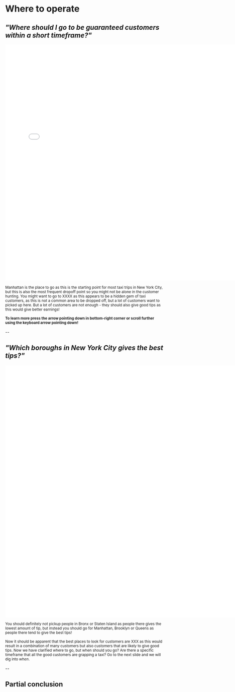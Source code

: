 # Where to operate 

 
 ## *"Where should I go to be guaranteed customers within a short timeframe?"*
  <iframe src="images/frontpage_plot.html"
          sandbox="allow-same-origin allow-scripts"
          width="750"
          height="750"
          scrolling="no"
          seamless="seamless"
          frameborder="0"></iframe>

<sub>Manhattan is the place to go as this is the starting point for most taxi trips in New York City, but this is also the most frequent dropoff point so you might not be alone in the customer hunting. You might want to go to XXXX as this appears to be a hidden gem of taxi customers, as this is not a common area to be dropped off, but a lot of customers want to picked up here. </sub>
<sub>But a lot of customers are not enough - they should also give good tips as this would give better earnings! </sub>

<sub>**To learn more press the arrow pointing down in bottom-right corner or scroll further using the keyboard arrow pointing down!**</sub>


--


## *"Which boroughs in New York City gives the best tips?"*

<iframe src="images/tip_perc_borough.html"
          sandbox="allow-same-origin allow-scripts"
          width="2500"
          height="800"
          scrolling="no"
          seamless="seamless"
          frameborder="0"></iframe>

<sub>You should definitely not pickup people in Bronx or Staten Island as people there gives the lowest amount of tip, but instead you should go for Manhattan, Brooklyn or Queens as people there tend to give the best tips!</sub>

<sub>Now it should be apparent that the best places to look for customers are XXX as this would result in a combination of many customers but also customers that are likely to give good tips. Now we have clarified where to go, but when should you go? Are there a specific timeframe that all the good customers are grapping a taxi? Go to the next slide and we will dig into *when*.</sub>


--


## Partial conclusion
